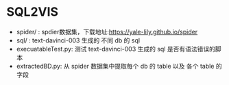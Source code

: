 # SQL2VIS

- spider/ : spdier数据集，下载地址:https://yale-lily.github.io/spider
- sql/ : text-davinci-003 生成的 不同 db 的 sql
- execuatableTest.py: 测试 text-davinci-003 生成的 sql 是否有语法错误的脚本
- extractedBD.py: 从 spider 数据集中提取每个 db 的 table 以及 各个 table 的字段